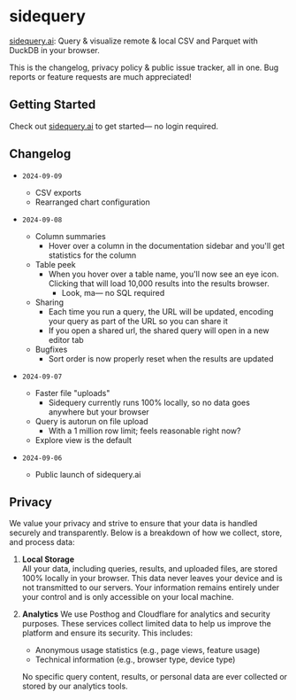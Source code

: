 # sidequery

[sidequery.ai](https://sidequery.ai): Query & visualize remote & local CSV and Parquet with DuckDB in your browser. 

This is the changelog, privacy policy & public issue tracker, all in one. Bug reports or feature requests are much appreciated!

## Getting Started
Check out [sidequery.ai](https://sidequery.ai) to get started— no login required. 

## Changelog
- `2024-09-09`
  - CSV exports
  - Rearranged chart configuration

- `2024-09-08`
  - Column summaries
    - Hover over a column in the documentation sidebar and you'll get statistics for the column
  - Table peek
    - When you hover over a table name, you'll now see an eye icon. Clicking that will load 10,000 results into the results browser.
      - Look, ma— no SQL required
  - Sharing
    - Each time you run a query, the URL will be updated, encoding your query as part of the URL so you can share it
    - If you open a shared url, the shared query will open in a new editor tab
  - Bugfixes
    - Sort order is now properly reset when the results are updated

- `2024-09-07`
  - Faster file "uploads"
    - Sidequery currently runs 100% locally, so no data goes anywhere but your browser
  - Query is autorun on file upload
    - With a 1 million row limit; feels reasonable right now?
  - Explore view is the default

- `2024-09-06`
  - Public launch of sidequery.ai

## Privacy

We value your privacy and strive to ensure that your data is handled securely and transparently. Below is a breakdown of how we collect, store, and process data:

1. **Local Storage**  
   All your data, including queries, results, and uploaded files, are stored 100% locally in your browser. This data never leaves your device and is not transmitted to our servers. Your information remains entirely under your control and is only accessible on your local machine.

2. **Analytics**
   We use Posthog and Cloudflare for analytics and security purposes. These services collect limited data to help us improve the platform and ensure its security. This includes:
   - Anonymous usage statistics (e.g., page views, feature usage)
   - Technical information (e.g., browser type, device type)

   No specific query content, results, or personal data are ever collected or stored by our analytics tools.
